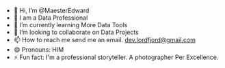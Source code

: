 - 👋 Hi, I’m @MaesterEdward
- 👀 I am a Data Professional
- 🌱 I’m currently learning More Data Tools
- 💞️ I’m looking to collaborate on Data Projects
- 📫 How to reach me send me an email. dev.lordfjord@gmail.com
- 😄 Pronouns: HIM
- ⚡ Fun fact: I'm a professional storyteller. A photographer Per Excellence.

<!---
MaesterEdward/MaesterEdward is a ✨ special ✨ repository because its `README.md` (this file) appears on your GitHub profile.
You can click the Preview link to take a look at your changes.
--->
